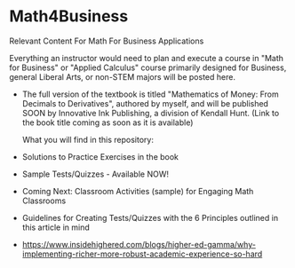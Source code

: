 # Math4Business
Relevant Content For Math For Business Applications

Everything an instructor would need to plan and execute a course in "Math for Business" or "Applied Calculus" course primarily designed for Business, general Liberal Arts, or non-STEM majors will be posted here.

* The full version of the textbook is titled "Mathematics of Money: From Decimals to Derivatives", authored by myself, and will be published SOON by Innovative Ink Publishing, a division of Kendall Hunt.
  (Link to the book title coming as soon as it is available)

  What you will find in this repository:
* Solutions to Practice Exercises in the book
* Sample Tests/Quizzes - Available NOW!
* Coming Next: Classroom Activities (sample) for Engaging Math Classrooms
* Guidelines for Creating Tests/Quizzes with the 6 Principles outlined in this article in mind
* https://www.insidehighered.com/blogs/higher-ed-gamma/why-implementing-richer-more-robust-academic-experience-so-hard
